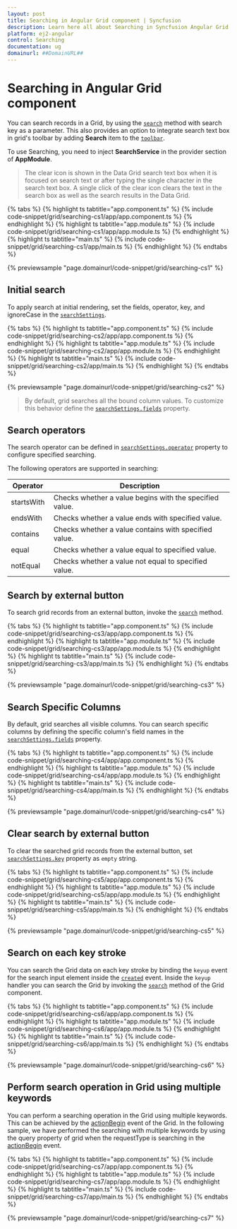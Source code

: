 ```yaml
---
layout: post
title: Searching in Angular Grid component | Syncfusion
description: Learn here all about Searching in Syncfusion Angular Grid component of Syncfusion Essential JS 2 and more.
platform: ej2-angular
control: Searching 
documentation: ug
domainurl: ##DomainURL##
---
```


# Searching in Angular Grid component

You can search records in a Grid, by using the [`search`](https://ej2.syncfusion.com/angular/documentation/api/grid/#search) method with search key as a parameter.
This also provides an option to integrate search text box in grid's toolbar by adding **Search** item to the
[`toolbar`](https://ej2.syncfusion.com/angular/documentation/api/grid/#toolbar).

To use Searching, you need to inject **SearchService** in the provider section of **AppModule**.

> The clear icon is shown in the Data Grid search text box when it is focused on search text or after typing the single character in the search text box. A single click of the clear icon clears the text in the search box as well as the search results in the Data Grid.

{% tabs %}
{% highlight ts tabtitle="app.component.ts" %}
{% include code-snippet/grid/searching-cs1/app/app.component.ts %}
{% endhighlight %}
{% highlight ts tabtitle="app.module.ts" %}
{% include code-snippet/grid/searching-cs1/app/app.module.ts %}
{% endhighlight %}
{% highlight ts tabtitle="main.ts" %}
{% include code-snippet/grid/searching-cs1/app/main.ts %}
{% endhighlight %}
{% endtabs %}
  
{% previewsample "page.domainurl/code-snippet/grid/searching-cs1" %}

## Initial search

To apply search at initial rendering, set the fields, operator, key, and ignoreCase in the [`searchSettings`](https://ej2.syncfusion.com/angular/documentation/api/grid/#searchsettings).

{% tabs %}
{% highlight ts tabtitle="app.component.ts" %}
{% include code-snippet/grid/searching-cs2/app/app.component.ts %}
{% endhighlight %}
{% highlight ts tabtitle="app.module.ts" %}
{% include code-snippet/grid/searching-cs2/app/app.module.ts %}
{% endhighlight %}
{% highlight ts tabtitle="main.ts" %}
{% include code-snippet/grid/searching-cs2/app/main.ts %}
{% endhighlight %}
{% endtabs %}
  
{% previewsample "page.domainurl/code-snippet/grid/searching-cs2" %}

> By default, grid searches all the bound column values. To customize this behavior define
the [`searchSettings.fields`](https://ej2.syncfusion.com/angular/documentation/api/grid/searchSettings/#fields) property.

## Search operators

The search operator can be defined in [`searchSettings.operator`](https://ej2.syncfusion.com/angular/documentation/api/grid/searchSettings/#operator) property
to configure specified searching.

The following operators are supported in searching:

Operator |Description
-----|-----
startsWith |Checks whether a value begins with the specified value.
endsWith |Checks whether a value ends with specified value.
contains |Checks whether a value contains with specified value.
equal |Checks whether a value equal to specified value.
notEqual |Checks whether a value not equal to specified value.

## Search by external button

To search grid records from an external button, invoke the [`search`](https://ej2.syncfusion.com/angular/documentation/api/grid/#search) method.

{% tabs %}
{% highlight ts tabtitle="app.component.ts" %}
{% include code-snippet/grid/searching-cs3/app/app.component.ts %}
{% endhighlight %}
{% highlight ts tabtitle="app.module.ts" %}
{% include code-snippet/grid/searching-cs3/app/app.module.ts %}
{% endhighlight %}
{% highlight ts tabtitle="main.ts" %}
{% include code-snippet/grid/searching-cs3/app/main.ts %}
{% endhighlight %}
{% endtabs %}
  
{% previewsample "page.domainurl/code-snippet/grid/searching-cs3" %}

## Search Specific Columns

By default, grid searches all visible columns. You can search specific columns by defining the specific column's field names in the
[`searchSettings.fields`](https://ej2.syncfusion.com/angular/documentation/api/grid/searchSettings/#fields) property.

{% tabs %}
{% highlight ts tabtitle="app.component.ts" %}
{% include code-snippet/grid/searching-cs4/app/app.component.ts %}
{% endhighlight %}
{% highlight ts tabtitle="app.module.ts" %}
{% include code-snippet/grid/searching-cs4/app/app.module.ts %}
{% endhighlight %}
{% highlight ts tabtitle="main.ts" %}
{% include code-snippet/grid/searching-cs4/app/main.ts %}
{% endhighlight %}
{% endtabs %}
  
{% previewsample "page.domainurl/code-snippet/grid/searching-cs4" %}

## Clear search by external button

To clear the searched grid records from the external button, set [`searchSettings.key`](https://ej2.syncfusion.com/angular/documentation/api/grid/searchSettings/#key) property as `empty` string.

{% tabs %}
{% highlight ts tabtitle="app.component.ts" %}
{% include code-snippet/grid/searching-cs5/app/app.component.ts %}
{% endhighlight %}
{% highlight ts tabtitle="app.module.ts" %}
{% include code-snippet/grid/searching-cs5/app/app.module.ts %}
{% endhighlight %}
{% highlight ts tabtitle="main.ts" %}
{% include code-snippet/grid/searching-cs5/app/main.ts %}
{% endhighlight %}
{% endtabs %}
  
{% previewsample "page.domainurl/code-snippet/grid/searching-cs5" %}

## Search on each key stroke

You can search the Grid data on each key stroke by binding the `keyup` event for the search input element inside the [`created`](https://ej2.syncfusion.com/angular/documentation/api/grid/#created) event. Inside the `keyup` handler you can search the Grid by invoking the [`search`](https://ej2.syncfusion.com/angular/documentation/api/grid/#search) method of the Grid component.

{% tabs %}
{% highlight ts tabtitle="app.component.ts" %}
{% include code-snippet/grid/searching-cs6/app/app.component.ts %}
{% endhighlight %}
{% highlight ts tabtitle="app.module.ts" %}
{% include code-snippet/grid/searching-cs6/app/app.module.ts %}
{% endhighlight %}
{% highlight ts tabtitle="main.ts" %}
{% include code-snippet/grid/searching-cs6/app/main.ts %}
{% endhighlight %}
{% endtabs %}
  
{% previewsample "page.domainurl/code-snippet/grid/searching-cs6" %}

## Perform search operation in Grid using multiple keywords

You can perform a searching operation in the Grid using multiple keywords. This can be achieved by the [actionBegin](https://ej2.syncfusion.com/angular/documentation/api/grid/#actionbegin) event of the Grid.
In the following sample, we have performed the searching with multiple keywords by using the query property of grid when the requestType is searching in the [actionBegin](https://ej2.syncfusion.com/angular/documentation/api/grid/#actionbegin) event.

{% tabs %}
{% highlight ts tabtitle="app.component.ts" %}
{% include code-snippet/grid/searching-cs7/app/app.component.ts %}
{% endhighlight %}
{% highlight ts tabtitle="app.module.ts" %}
{% include code-snippet/grid/searching-cs7/app/app.module.ts %}
{% endhighlight %}
{% highlight ts tabtitle="main.ts" %}
{% include code-snippet/grid/searching-cs7/app/main.ts %}
{% endhighlight %}
{% endtabs %}
  
{% previewsample "page.domainurl/code-snippet/grid/searching-cs7" %}